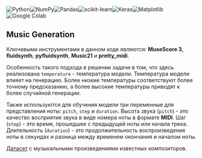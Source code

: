 ![Python](https://img.shields.io/badge/python-3670A0?style=for-the-badge&logo=python&logoColor=ffdd54)![NumPy](https://img.shields.io/badge/numpy-%23013243.svg?style=for-the-badge&logo=numpy&logoColor=white)![Pandas](https://img.shields.io/badge/pandas-%23150458.svg?style=for-the-badge&logo=pandas&logoColor=white)![scikit-learn](https://img.shields.io/badge/scikit--learn-%23F7931E.svg?style=for-the-badge&logo=scikit-learn&logoColor=white)![Keras](https://img.shields.io/badge/Keras-%23D00000.svg?style=for-the-badge&logo=Keras&logoColor=white)![Matplotlib](https://img.shields.io/badge/Matplotlib-%23ffffff.svg?style=for-the-badge&logo=Matplotlib&logoColor=black)![Google Colab](https://img.shields.io/badge/Google%20Colab-%23F9A825.svg?style=for-the-badge&logo=googlecolab&logoColor=white)

## Music Generation
Ключевыми инструментами в данном коде являются: **MuseScore 3**, **fluidsynth**, **pyfluidsynth**, **Music21** и **pretty_midi**.

Особенность такого подхода в решении задачи в том, что здесь реализована `temperature` - температура модели. Температура модели влияет на генерацию. Более низкие температуры соответствуют более точному предсказанию, а более высокие температуры приводят к более случайной генерации.

Также используются для обучения модели три переменные для представления ноты: `pitch`, `step` и `duration`. Высота звука (`pitch`) - это качество восприятия звука в виде номера ноты в формате **MIDI**. Шаг (`step`) - это время, прошедшее с предыдущей ноты или начала трека. Длительность (`duration`) - это продолжительность воспроизведения ноты в секундах и разница между временем окончания и началом ноты.

[Датасет](https://storage.yandexcloud.net/academy.ai/classical-music-midi.zip) с музыкальными произведениями известных композиторов.
